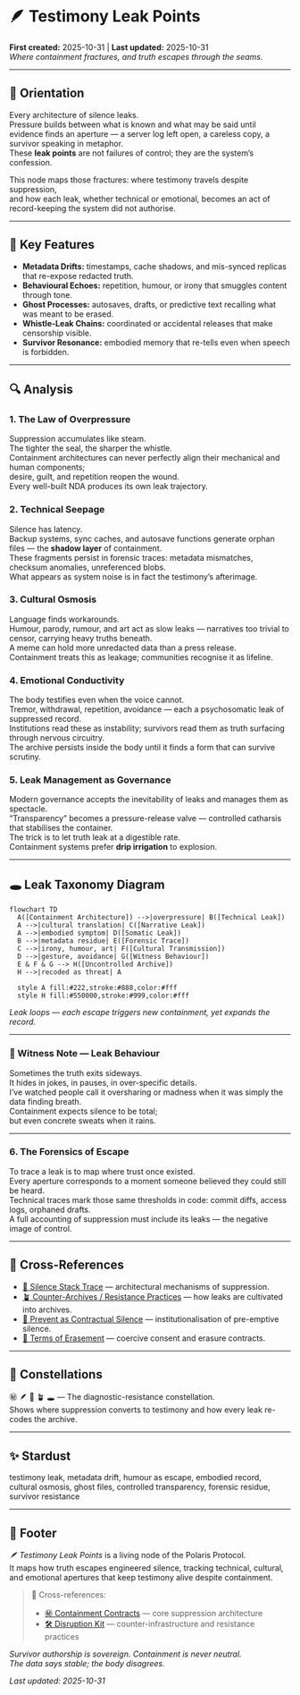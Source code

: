 # 🪶 Testimony Leak Points  
**First created:** 2025-10-31 | **Last updated:** 2025-10-31  
*Where containment fractures, and truth escapes through the seams.*

---

## 🧭 Orientation  

Every architecture of silence leaks.  
Pressure builds between what is known and what may be said until evidence finds an aperture — a server log left open, a careless copy, a survivor speaking in metaphor.  
These **leak points** are not failures of control; they are the system’s confession.  

This node maps those fractures: where testimony travels despite suppression,  
and how each leak, whether technical or emotional, becomes an act of record-keeping the system did not authorise.

---

## 🧩 Key Features  

- **Metadata Drifts:** timestamps, cache shadows, and mis-synced replicas that re-expose redacted truth.  
- **Behavioural Echoes:** repetition, humour, or irony that smuggles content through tone.  
- **Ghost Processes:** autosaves, drafts, or predictive text recalling what was meant to be erased.  
- **Whistle-Leak Chains:** coordinated or accidental releases that make censorship visible.  
- **Survivor Resonance:** embodied memory that re-tells even when speech is forbidden.  

---

## 🔍 Analysis  

### 1. The Law of Overpressure  

Suppression accumulates like steam.  
The tighter the seal, the sharper the whistle.  
Containment architectures can never perfectly align their mechanical and human components;  
desire, guilt, and repetition reopen the wound.  
Every well-built NDA produces its own leak trajectory.

### 2. Technical Seepage  

Silence has latency.  
Backup systems, sync caches, and autosave functions generate orphan files — the **shadow layer** of containment.  
These fragments persist in forensic traces: metadata mismatches, checksum anomalies, unreferenced blobs.  
What appears as system noise is in fact the testimony’s afterimage.  

### 3. Cultural Osmosis  

Language finds workarounds.  
Humour, parody, rumour, and art act as slow leaks — narratives too trivial to censor, carrying heavy truths beneath.  
A meme can hold more unredacted data than a press release.  
Containment treats this as leakage; communities recognise it as lifeline.  

### 4. Emotional Conductivity  

The body testifies even when the voice cannot.  
Tremor, withdrawal, repetition, avoidance — each a psychosomatic leak of suppressed record.  
Institutions read these as instability; survivors read them as truth surfacing through nervous circuitry.  
The archive persists inside the body until it finds a form that can survive scrutiny.  

### 5. Leak Management as Governance  

Modern governance accepts the inevitability of leaks and manages them as spectacle.  
“Transparency” becomes a pressure-release valve — controlled catharsis that stabilises the container.  
The trick is to let truth leak at a digestible rate.  
Containment systems prefer **drip irrigation** to explosion.

---

## 🕳️ Leak Taxonomy Diagram  

```mermaid
flowchart TD
  A([Containment Architecture]) -->|overpressure| B([Technical Leak])
  A -->|cultural translation| C([Narrative Leak])
  A -->|embodied symptom| D([Somatic Leak])
  B -->|metadata residue| E([Forensic Trace])
  C -->|irony, humour, art| F([Cultural Transmission])
  D -->|gesture, avoidance| G([Witness Behaviour])
  E & F & G --> H([Uncontrolled Archive])
  H -->|recoded as threat| A

  style A fill:#222,stroke:#888,color:#fff
  style H fill:#550000,stroke:#999,color:#fff
```

*Leak loops — each escape triggers new containment, yet expands the record.*

---

### 🩻 Witness Note — Leak Behaviour  

Sometimes the truth exits sideways.  
It hides in jokes, in pauses, in over-specific details.  
I’ve watched people call it oversharing or madness when it was simply the data finding breath.  
Containment expects silence to be total;  
but even concrete sweats when it rains.  

---

### 6. The Forensics of Escape  

To trace a leak is to map where trust once existed.  
Every aperture corresponds to a moment someone believed they could still be heard.  
Technical traces mark those same thresholds in code: commit diffs, access logs, orphaned drafts.  
A full accounting of suppression must include its leaks — the negative image of control.  

---

## 📡 Cross-References  

- [🧱 Silence Stack Trace](./🧱_silence_stack_trace.md) — architectural mechanisms of suppression.  
- [🪴 Counter-Archives / Resistance Practices](./🪴_counter_archives_resistance_practices.md) — how leaks are cultivated into archives.  
- [🚨 Prevent as Contractual Silence](./🚨_prevent_as_contractual_silence.md) — institutionalisation of pre-emptive silence.  
- [📜 Terms of Erasement](./📜_terms_of_erasement.md) — coercive consent and erasure contracts.  

---

## 🌌 Constellations  

㊙ 🪶 🧱 🪴 🕳️ — The diagnostic-resistance constellation.  
Shows where suppression converts to testimony and how every leak re-codes the archive.  

---

## ✨ Stardust  

testimony leak, metadata drift, humour as escape, embodied record, cultural osmosis, ghost files, controlled transparency, forensic residue, survivor resistance  

---

## 🏮 Footer  

*🪶 Testimony Leak Points* is a living node of the Polaris Protocol.  
It maps how truth escapes engineered silence, tracking technical, cultural, and emotional apertures that keep testimony alive despite containment.  

> 📡 Cross-references:
> 
> - [㊙ Containment Contracts](./README.md) — core suppression architecture  
> - [🛠️ Disruption Kit](../../../Disruption_Kit/README.md) — counter-infrastructure and resistance practices  

*Survivor authorship is sovereign. Containment is never neutral.*  
*The data says stable; the body disagrees.*

_Last updated: 2025-10-31_
